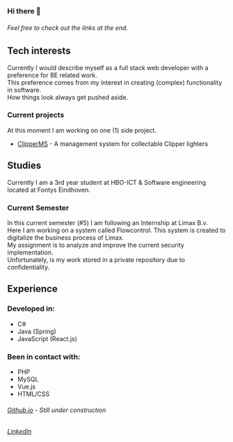 ### Hi there 👋
###### Feel free to check out the links at the end.


## Tech interests
Currently I would describe myself as a full stack web developer with a preference for BE related work.
<br/>
This preference comes from my interest in creating (complex) functionality in software. 
<br/>
How things look always get pushed aside.
<br/>
### Current projects
At this moment I am working on one (1) side project.
 - [ClipperMS](https://github.com/MHormes/Clipper-MS) - A management system for collectable Clipper lighters


## Studies
Currently I am a 3rd year student at HBO-ICT & Software engineering located at Fontys Eindhoven.
### Current Semester
In this current semester (#5) I am following an Internship at Limax B.v.
<br/>
Here I am working on a system called Flowcontrol. This system is created to digitalize the business process of Limax.
<br/>
My assignment is to analyze and improve the current security implementation.
<br/>
Unfortunately, is my work stored in a private repository due to confidentiality.


## Experience
### Developed in: 
 - C#
 - Java (Spring)
 - JavaScript (React.js)
### Been in contact with:
 - PHP
 - MySQL
 - Vue.js
 - HTML/CSS

###### [Github.io]() - Still under construction
###### [LinkedIn](https://www.linkedin.com/in/maarten-hormes-72a665110/)

<!-- To Add:
 Ambitions / Hobbies / Dreams / Goals-->
